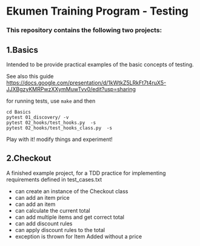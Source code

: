 # Ekumen Training Program - Testing

### This repository contains the following two projects:

## 1.Basics

Intended to be provide practical examples of the basic concepts of testing.

See also this guide https://docs.google.com/presentation/d/1kWtkZ5LRkFt7t4ruX5-JJXBgzyKMRPwzXXymMuwTvv0/edit?usp=sharing 


for running tests, use `make` and then
```
cd Basics
pytest 01_discovery/ -v
pytest 02_hooks/test_hooks.py  -s
pytest 02_hooks/test_hooks_class.py  -s
```

Play with it! modify things and experiment!




## 2.Checkout

A finished example project, for a TDD practice for implementing requirements defined in test_cases.txt

- can create an instance of the Checkout class
- can add an item price
- can add an item
- can calculate the current total
- can add multiple items and get correct total
- can add discount rules
- can apply discount rules to the total
- exception is thrown for Item Added without a price
